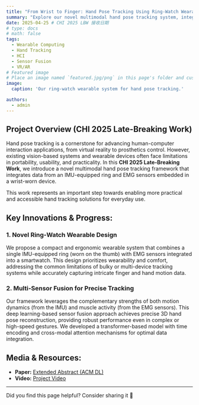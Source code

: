 ```yaml
---
title: "From Wrist to Finger: Hand Pose Tracking Using Ring-Watch Wearables"
summary: "Explore our novel multimodal hand pose tracking system, integrating IMU-equipped rings and EMG sensors in smartwatches for precise 3D hand pose reconstruction."
date: 2025-04-25 # CHI 2025 LBW 接收日期
# type: docs
# math: false
tags:
  - Wearable Computing
  - Hand Tracking
  - HCI
  - Sensor Fusion
  - VR/AR
# Featured image
# Place an image named `featured.jpg/png` in this page's folder and customize its options here.
image:
  caption: 'Our ring-watch wearable system for hand pose tracking.'

authors:
  - admin
---
```



## Project Overview (CHI 2025 Late-Breaking Work)

Hand pose tracking is a cornerstone for advancing human-computer interaction applications, from virtual reality to prosthetics control. However, existing vision-based systems and wearable devices often face limitations in portability, usability, and practicality. In this **CHI 2025 Late-Breaking Work**, we introduce a novel multimodal hand pose tracking framework that integrates data from an IMU-equipped ring and EMG sensors embedded in a wrist-worn device.

This work represents an important step towards enabling more practical and accessible hand tracking solutions for everyday use.

## Key Innovations & Progress:

### 1. Novel Ring-Watch Wearable Design
We propose a compact and ergonomic wearable system that combines a single IMU-equipped ring (worn on the thumb) with EMG sensors integrated into a smartwatch. This design prioritizes wearability and comfort, addressing the common limitations of bulky or multi-device tracking systems while accurately capturing intricate finger and hand motion data.

### 2. Multi-Sensor Fusion for Precise Tracking
Our framework leverages the complementary strengths of both motion dynamics (from the IMU) and muscle activity (from the EMG sensors). This deep learning-based sensor fusion approach achieves precise 3D hand pose reconstruction, providing robust performance even in complex or high-speed gestures. We developed a transformer-based model with time encoding and cross-modal attention mechanisms for optimal data integration.




## Media & Resources:

*   **Paper:** [Extended Abstract (ACM DL)](https://doi.org/10.1145/3706599.3720220)
*   **Video:** [Project Video](https://www.youtube.com/watch?v=g6bTCVMpNf4)

---
Did you find this page helpful? Consider sharing it 🙌